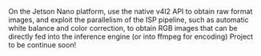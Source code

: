 On the Jetson Nano platform, use the native v4l2 API to obtain raw format images, and exploit the parallelism of the ISP pipeline, such as automatic white balance and color correction, to obtain RGB images that can be directly fed into the inference engine (or into ffmpeg for encoding) 
Project to be continue soon!
